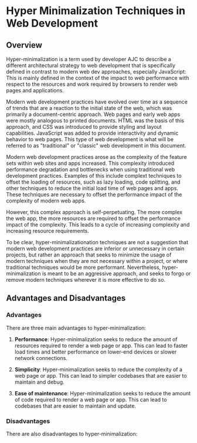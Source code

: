 # Hyper Minimalization Techniques in Web Development

## Overview

Hyper-minimalization is a term used by developer AJC to describe a different architectural strategy to web development that is specifically defined in contrast to modern web dev approaches, especially JavaScript: This is mainly defined in the context of the impact to web performance with respect to the resources and work required by browsers to render web pages and applications.

Modern web development practices have evolved over time as a sequence of trends that are a reaction to the initial state of the web, which was primarily a document-centric approach. Web pages and early web apps were mostly analogous to printed documents. HTML was the basis of this approach, and CSS was introduced to provide styling and layout capabilities. JavaScript was added to provide interactivity and dynamic behavior to web pages. This type of web development is what will be referred to as "traditional" or "classic" web development in this document.

Modern web development practices arose as the complexity of the feature sets within web sites and apps increased. This complexity introduced performance degradation and bottlenecks when using traditional web development practices. Examples of this include complext techniques to offset the loading of resources, such as lazy loading, code splitting, and other techniques to reduce the initial load time of web pages and apps. These techniques are necessary to offset the performance impact of the complexity of modern web apps.

However, this complex approach is self-perpetuating. The more complex the web app, the more resources are required to offset the performance impact of the complexity. This leads to a cycle of increasing complexity and increasing resource requirements.

To be clear, hyper-minimalizationation techniques are not a suggestion that modern web development practices are inferior or unnecessary in certain projects, but rather an approach that seeks to minimize the usage of modern techniques when they are not necessary within a project, or where traditional techniques would be more performant. Nevertheless, hyper-minimalization is meant to be an aggressive approach, and seeks to forgo or remove modern techniques wherever it is more effective to do so.

## Advantages and Disadvantages

### Advantages

There are three main advantages to hyper-minimalization:

1. **Performance**: Hyper-minimalization seeks to reduce the amount of resources required to render a web page or app. This can lead to faster load times and better performance on lower-end devices or slower network connections.

2. **Simplicity**: Hyper-minimalization seeks to reduce the complexity of a web page or app. This can lead to simpler codebases that are easier to maintain and debug.

3. **Ease of maintenance**: Hyper-minimalization seeks to reduce the amount of code required to render a web page or app. This can lead to codebases that are easier to maintain and update.

### Disadvantages

There are also disadvantages to hyper-minimalization: